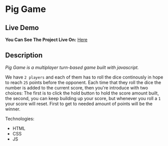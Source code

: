 # Pig Game

## Live Demo

**You Can See The Project Live On:** [Here](https://natikozel.github.io/Pig-Game/)

## Description

_Pig Game is a multiplayer turn-based game built with javascript._

We have `2 players` and each of them has to roll the dice continously in hope to reach `25` points before the opponent.
Each time that they roll the dice the number is added to the current score, then you're introduce with two choices:
The first is to click the hold button to hold the score amount built, the second, you can keep building up your score, but whenever you roll a `1` your score will reset.
First to get to needed amount of points will be the winner.

Technologies:

- HTML
- CSS
- JS
